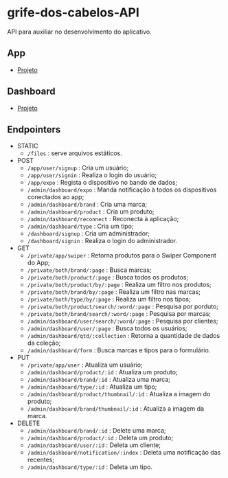 # grife-dos-cabelos-API
API para auxiliar no desenvolvimento do aplicativo.

## App
 - [Projeto](https://github.com/JoseMayconHS/grife-dos-cabelos-app "Ir ao repositório")

## Dashboard 
 - [Projeto](https://github.com/JoseMayconHS/grife-dos-cabelos-frontend  "Ir ao repositório")

## Endpointers

- STATIC
	- `/files` : serve arquivos estáticos.
- POST
	- `/app/user/signup` : Cria um usuário;
	- `/app/user/signin` : Realiza o login do usuário;
	- `/app/expo` : Regista o dispositivo no bando de dados;
	- `/admin/dashboard/expo` : Manda notificação à todos os dispositivos conectados ao app;
	- `/admin/dashboard/brand` : Cria uma marca;
	- `/admin/dashboard/product` : Cria um produto;
	- `/admin/dashboard/reconnect` : Reconecta à aplicação;
	- `/admin/dashboard/type` : Cria um tipo;
	- `/dashboard/signup` : Cria um administrador;
	- `/dashboard/signin` : Realiza o login do administrador.
- GET
	- `/private/app/swiper` : Retorna produtos para o Swiper Component do App;
	- `/private/both/brand/:page` : Busca marcas;	
	- `/private/both/product/:page` : Busca todos os produtos;
	-	`/private/both/product/by/:page` : Realiza um filtro nos produtos;
	- `/private/both/brand/by/:page` : Realiza um filtro nas marcas;
	- `/private/both/type/by/:page` : Realiza um filtro nos tipos;
	- `/private/both/product/search/:word/:page` : Pesquisa por porduto;
	- `/private/both/brand/search/:word/:page` : Pesquisa por marcas;
	- `/admin/dashboard/user/search/:word/:page` : Pesquisa por clientes;
	- `/admin/dashboard/user/:page` : Busca todos os usuários;
	- `/admin/dashboard/qtd/:collection` : Retorna a quantidade de dados da coleção;
	- `/admin/dashboard/form` : Busca marcas e tipos para o formulário.
- PUT
	- `/private/app/user` : Atualiza um usuário;
	- `/admin/dashboard/product/:id` : Atualiza um produto;	
	- `/admin/dashboard/brand/:id` : Atualiza uma marca;
	- `/admin/dashboard/type/:id` : Atualiza um tipo;
	- `/admin/dashboard/product/thumbnail/:id` : Atualiza a imagem do produto;
	- `/admin/dashboard/brand/thumbnail/:id` : Atualiza a imagem da marca.
- DELETE
	- `/admin/dashboard/brand/:id` : Delete uma marca;
	- `/admin/dashboard/product/:id` : Deleta um produto;
	- `/admin/dashboard/user/:id` : Deleta um cliente;
	- `/admin/dashboard/notification/:index` : Deleta uma notificação das recentes;
	- `/admin/dashboard/type/:id` : Deleta um tipo.

